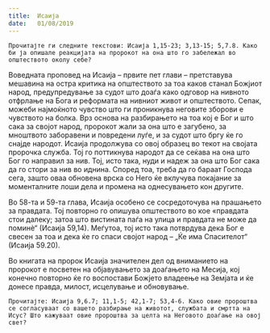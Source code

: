 ```yaml
---
title:  Исаија
date:   01/08/2019
---
```


`Прочитајте ги следните текстови: Исаија 1,15-23; 3,13-15; 5,7.8. Како би ја опишале реакцијата на пророкот на она што го забележал во општеството околу себе?`

Воведната проповед на Исаија – првите пет глави – претставува мешавина на остра критика на општеството за тоа каков станал Божјиот народ, предупредување за судот што доаѓа како одговор на нивното отфрлање на Бога и реформата на нивниот живот и општеството. Сепак, можеби најмоќното чувство што ги проникнува неговите зборови е чувството на болка. Врз основа на разбирањето на тоа кој е Бог и што сака за својот народ, пророкот жали за она што е загубено, за мноштвото заборавени и повредени луѓе, и за судот што бргу ќе го снајде народот. Иса­ија продолжува со овој образец во текот на својата пророчка служба. Тој го поттикнува народот да се сеќава на она што Бог го направил за нив. Тој, исто така, нуди и надеж за она што Бог сака да го стори за нив во иднина. Според тоа, треба да го бараат Господа сега, зашто оваа обновена врска со Него ќе вклучува покајание за моменталните лоши дела и промена на однесувањето кон другите.

Во 58-та и 59-та глава, Исаија особено се сосредоточува на прашањето за правдата. Тој повторно го опишува општеството во кое «правдата стои далеку; затоа што вистината паѓа на улица и правдата не може да поминѐ“ (Исаија 59,14). Меѓутоа, тој исто така потврдува дека Бог е свесен за тоа и дека ќе го спаси својот народ – „Ќе има Спасителот“ (Исаија 59.20).

Во книгата на пророк Исаија значителен дел од вниманието на пророкот е посветен на објавувањето за доаѓањето на Месија, кој конечно повторно ќе го воспостави Божјето владеење на Земјата и ќе донесе правда, милост, исцелување и обновување.

`Прочитајте: Исаија 9,6.7; 11,1-5; 42,1-7; 53,4-6. Како овие пророштва се согласуваат со вашето разбирање на животот, службата и смртта на Исус? Што кажуваат овие пророштва за целта на Неговото доаѓање на овој свет?`
